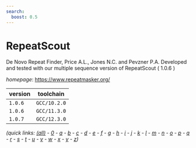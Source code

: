 ```yaml
---
search:
  boost: 0.5
---
```

# RepeatScout

De Novo Repeat Finder, Price A.L., Jones N.C. and Pevzner P.A. Developed and  tested with our multiple sequence version of RepeatScout ( 1.0.6 )

*homepage*: <https://www.repeatmasker.org/>

version | toolchain
--------|----------
``1.0.6`` | ``GCC/10.2.0``
``1.0.6`` | ``GCC/11.3.0``
``1.0.7`` | ``GCC/12.3.0``


*(quick links: [(all)](../index.md) - [0](../0/index.md) - [a](../a/index.md) - [b](../b/index.md) - [c](../c/index.md) - [d](../d/index.md) - [e](../e/index.md) - [f](../f/index.md) - [g](../g/index.md) - [h](../h/index.md) - [i](../i/index.md) - [j](../j/index.md) - [k](../k/index.md) - [l](../l/index.md) - [m](../m/index.md) - [n](../n/index.md) - [o](../o/index.md) - [p](../p/index.md) - [q](../q/index.md) - [r](../r/index.md) - [s](../s/index.md) - [t](../t/index.md) - [u](../u/index.md) - [v](../v/index.md) - [w](../w/index.md) - [x](../x/index.md) - [y](../y/index.md) - [z](../z/index.md))*

